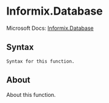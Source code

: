 ---
---

# Informix.Database

Microsoft Docs: [Informix.Database](https://docs.microsoft.com/en-us/powerquery-m/informix-database)

## Syntax

```
Syntax for this function.
```

## About

About this function.

